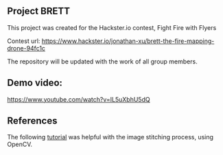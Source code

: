 Project BRETT
---
This project was created for the Hackster.io contest, Fight Fire with Flyers

Contest url: https://www.hackster.io/jonathan-xu/brett-the-fire-mapping-drone-94fc1c

The repository will be updated with the work of all group members.

## Demo video:
https://www.youtube.com/watch?v=IL5uXbhU5dQ

References
---
The following [tutorial](https://www.pyimagesearch.com/2018/12/17/image-stitching-with-opencv-and-python/) was helpful with the image stitching process, using OpenCV.
